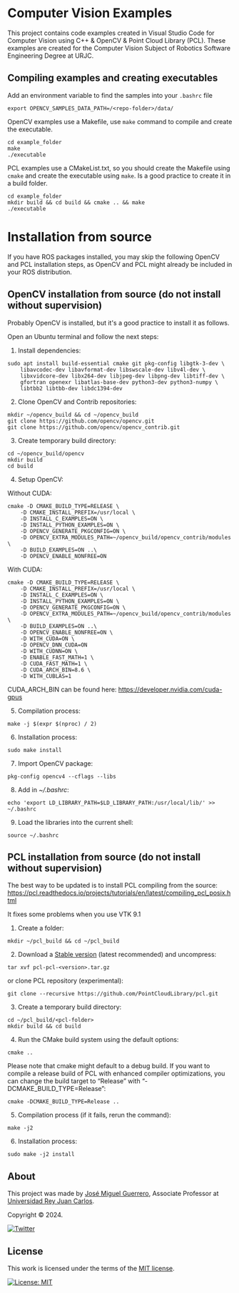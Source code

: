 # Computer Vision Examples

This project contains code examples created in Visual Studio Code for Computer Vision using C++ & OpenCV & Point Cloud Library (PCL). These examples are created for the Computer Vision Subject of Robotics Software Engineering Degree at URJC.

## Compiling examples and creating executables

Add an environment variable to find the samples into your `.bashrc` file
```
export OPENCV_SAMPLES_DATA_PATH=/<repo-folder>/data/
```

OpenCV examples use a Makefile, use `make` command to compile and create the executable.
```
cd example_folder
make
./executable
```

PCL examples use a CMakeList.txt, so you should create the Makefile using `cmake` and create the executable using `make`. Is a good practice to create it in a build folder.
```
cd example_folder
mkdir build && cd build && cmake .. && make
./executable
```

# Installation from source

If you have ROS packages installed, you may skip the following OpenCV and PCL installation steps, as OpenCV and PCL might already be included in your ROS distribution.

## OpenCV installation from source (do not install without supervision)

Probably OpenCV is installed, but it's a good practice to install it as follows.

Open an Ubuntu terminal and follow the next steps:

1. Install dependencies:
```
sudo apt install build-essential cmake git pkg-config libgtk-3-dev \
    libavcodec-dev libavformat-dev libswscale-dev libv4l-dev \
    libxvidcore-dev libx264-dev libjpeg-dev libpng-dev libtiff-dev \
    gfortran openexr libatlas-base-dev python3-dev python3-numpy \
    libtbb2 libtbb-dev libdc1394-dev
```

2. Clone OpenCV and Contrib repositories:
```
mkdir ~/opencv_build && cd ~/opencv_build
git clone https://github.com/opencv/opencv.git
git clone https://github.com/opencv/opencv_contrib.git
```

3. Create temporary build directory:
```
cd ~/opencv_build/opencv
mkdir build
cd build
```

4. Setup OpenCV:

Without CUDA:
```
cmake -D CMAKE_BUILD_TYPE=RELEASE \
    -D CMAKE_INSTALL_PREFIX=/usr/local \
    -D INSTALL_C_EXAMPLES=ON \
    -D INSTALL_PYTHON_EXAMPLES=ON \
    -D OPENCV_GENERATE_PKGCONFIG=ON \
    -D OPENCV_EXTRA_MODULES_PATH=~/opencv_build/opencv_contrib/modules \
    -D BUILD_EXAMPLES=ON ..\
    -D OPENCV_ENABLE_NONFREE=ON
```
With CUDA:
```
cmake -D CMAKE_BUILD_TYPE=RELEASE \
    -D CMAKE_INSTALL_PREFIX=/usr/local \
    -D INSTALL_C_EXAMPLES=ON \
    -D INSTALL_PYTHON_EXAMPLES=ON \
    -D OPENCV_GENERATE_PKGCONFIG=ON \
    -D OPENCV_EXTRA_MODULES_PATH=~/opencv_build/opencv_contrib/modules \
    -D BUILD_EXAMPLES=ON ..\
    -D OPENCV_ENABLE_NONFREE=ON \
    -D WITH_CUDA=ON \
    -D OPENCV_DNN_CUDA=ON
    -D WITH_CUDNN=ON \
    -D ENABLE_FAST_MATH=1 \
    -D CUDA_FAST_MATH=1 \
    -D CUDA_ARCH_BIN=8.6 \
    -D WITH_CUBLAS=1 
```
CUDA_ARCH_BIN can be found here: https://developer.nvidia.com/cuda-gpus

5. Compilation process:
```
make -j $(expr $(nproc) / 2)
```

6. Installation process:
```
sudo make install
```

7. Import OpenCV package:
```
pkg-config opencv4 --cflags --libs
```

8. Add in *~/.bashrc*:
```
echo 'export LD_LIBRARY_PATH=$LD_LIBRARY_PATH:/usr/local/lib/' >> ~/.bashrc
```

9. Load the libraries into the current shell:
```
source ~/.bashrc
```

## PCL installation from source (do not install without supervision)

The best way to be updated is to install PCL compiling from the source: https://pcl.readthedocs.io/projects/tutorials/en/latest/compiling_pcl_posix.html

It fixes some problems when you use VTK 9.1

1. Create a folder:
```
mkdir ~/pcl_build && cd ~/pcl_build
```
2. Download a [Stable version] (latest recommended) and uncompress:
```
tar xvf pcl-pcl-<version>.tar.gz
```
or clone PCL repository (experimental):
```
git clone --recursive https://github.com/PointCloudLibrary/pcl.git
```

3. Create a temporary build directory:
```
cd ~/pcl_build/<pcl-folder>
mkdir build && cd build
```

4. Run the CMake build system using the default options:
```
cmake ..
```
Please note that cmake might default to a debug build. If you want to compile a release build of PCL with enhanced compiler optimizations, you can change the build target to “Release” with “-DCMAKE_BUILD_TYPE=Release”:
```
cmake -DCMAKE_BUILD_TYPE=Release ..
```

5. Compilation process (if it fails, rerun the command):
```
make -j2
```

6. Installation process:
```
sudo make -j2 install
```

## About

This project was made by [José Miguel Guerrero], Associate Professor at [Universidad Rey Juan Carlos].

Copyright &copy; 2024.

[![Twitter](https://img.shields.io/badge/follow-@jm__guerrero-green.svg)](https://twitter.com/jm__guerrero)

## License

This work is licensed under the terms of the [MIT license](https://opensource.org/license/mit).

[![License: MIT](https://img.shields.io/badge/License-MIT-yellow.svg)](https://opensource.org/licenses/MIT)

[Universidad Rey Juan Carlos]: https://www.urjc.es/
[José Miguel Guerrero]: https://sites.google.com/view/jmguerrero
[Stable version]: https://github.com/PointCloudLibrary/pcl/releases
